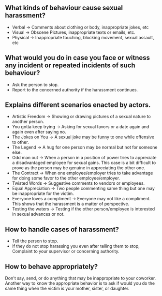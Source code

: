 ## What kinds of behaviour cause sexual harassment?
* Verbal -> Comments about clothing or body, inappropriate jokes, etc
* Visual -> Obscene Pictures, inappropriate texts or emails, etc.
* Physical -> Inappropriate touching, blocking movement, sexual assault, etc
## What would you do in case you face or witness any incident or repeated incidents of such behaviour?
* Ask the person to stop.
* Report to the concerned authority if the harassment continues.
## Explains different scenarios enacted by actors.
* Artistic Freedom -> Showing or drawing pictures of a sexual nature to another person.
* You gotta keep trying -> Asking for sexual favors or a date again and again even after saying no.
* The Jokes on You -> A sexual joke may be funny to one while offensive to other.
* The Legend -> A hug for one person may be normal but not for someone else.
* Odd man out -> When a person in a position of power tries to appreciate a disadvantaged employee for sexual gains. This case is a bit difficult to prove as the person may be genuine in appreciating the other one.
* The Contract -> When one employee/employer tries to take advantage for doing some favor to the other employee/employer.
* Twisted Words -> Suggestive comments to vendors or employees.
* Equal Appreciation -> Two people commenting same thing but one may be inappropriate for the victim.
* Everyone loves a compliment -> Everyone may not like a compliment. This shows that the harassment is a matter of perspective.
* Testing the waters -> Testing if the other person/employee is interested in sexual advances or not.
## How to handle cases of harassment?
* Tell the person to stop.
* If they do not stop harassing you even after telling them to stop, Complaint to your supervisor or concerning authority.
## How to behave appropriately?
Don't say, send, or do anything that may be inappropriate to your coworker.
Another way to know the appropriate behavior is to ask if would you do the same thing when the victim is your mother, sister, or daughter.
